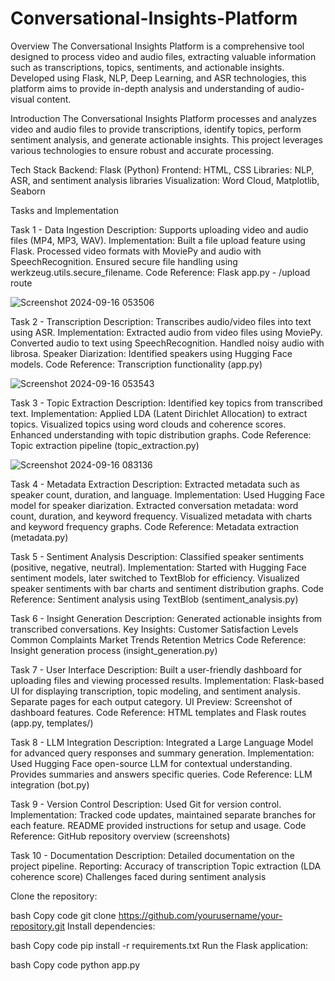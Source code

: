 # Conversational-Insights-Platform

Overview
The Conversational Insights Platform is a comprehensive tool designed to process video and audio files, extracting valuable information such as transcriptions, topics, sentiments, and actionable insights. Developed using Flask, NLP, Deep Learning, and ASR technologies, this platform aims to provide in-depth analysis and understanding of audio-visual content.



Introduction
The Conversational Insights Platform processes and analyzes video and audio files to provide transcriptions, identify topics, perform sentiment analysis, and generate actionable insights. This project leverages various technologies to ensure robust and accurate processing.

Tech Stack
Backend: Flask (Python)
Frontend: HTML, CSS
Libraries: NLP, ASR, and sentiment analysis libraries
Visualization: Word Cloud, Matplotlib, Seaborn

Tasks and Implementation


Task 1 - Data Ingestion
Description: Supports uploading video and audio files (MP4, MP3, WAV).
Implementation:
Built a file upload feature using Flask.
Processed video formats with MoviePy and audio with SpeechRecognition.
Ensured secure file handling using werkzeug.utils.secure_filename.
Code Reference: Flask app.py - /upload route

![Screenshot 2024-09-16 053506](https://github.com/user-attachments/assets/c87648c9-e95a-4a3f-9170-974344ab2f62)



Task 2 - Transcription
Description: Transcribes audio/video files into text using ASR.
Implementation:
Extracted audio from video files using MoviePy.
Converted audio to text using SpeechRecognition.
Handled noisy audio with librosa.
Speaker Diarization: Identified speakers using Hugging Face models.
Code Reference: Transcription functionality (app.py)

![Screenshot 2024-09-16 053543](https://github.com/user-attachments/assets/0f374d8c-1601-4260-bf18-e351faaa2416)


Task 3 - Topic Extraction
Description: Identified key topics from transcribed text.
Implementation:
Applied LDA (Latent Dirichlet Allocation) to extract topics.
Visualized topics using word clouds and coherence scores.
Enhanced understanding with topic distribution graphs.
Code Reference: Topic extraction pipeline (topic_extraction.py)

![Screenshot 2024-09-16 083136](https://github.com/user-attachments/assets/976216c6-af84-45da-a482-a83a888f7c5c)


Task 4 - Metadata Extraction
Description: Extracted metadata such as speaker count, duration, and language.
Implementation:
Used Hugging Face model for speaker diarization.
Extracted conversation metadata: word count, duration, and keyword frequency.
Visualized metadata with charts and keyword frequency graphs.
Code Reference: Metadata extraction (metadata.py)


Task 5 - Sentiment Analysis
Description: Classified speaker sentiments (positive, negative, neutral).
Implementation:
Started with Hugging Face sentiment models, later switched to TextBlob for efficiency.
Visualized speaker sentiments with bar charts and sentiment distribution graphs.
Code Reference: Sentiment analysis using TextBlob (sentiment_analysis.py)


Task 6 - Insight Generation
Description: Generated actionable insights from transcribed conversations.
Key Insights:
Customer Satisfaction Levels
Common Complaints
Market Trends
Retention Metrics
Code Reference: Insight generation process (insight_generation.py)


Task 7 - User Interface
Description: Built a user-friendly dashboard for uploading files and viewing processed results.
Implementation:
Flask-based UI for displaying transcription, topic modeling, and sentiment analysis.
Separate pages for each output category.
UI Preview: Screenshot of dashboard features.
Code Reference: HTML templates and Flask routes (app.py, templates/)


Task 8 - LLM Integration
Description: Integrated a Large Language Model for advanced query responses and summary generation.
Implementation:
Used Hugging Face open-source LLM for contextual understanding.
Provides summaries and answers specific queries.
Code Reference: LLM integration (bot.py)


Task 9 - Version Control
Description: Used Git for version control.
Implementation:
Tracked code updates, maintained separate branches for each feature.
README provided instructions for setup and usage.
Code Reference: GitHub repository overview (screenshots)


Task 10 - Documentation
Description: Detailed documentation on the project pipeline.
Reporting:
Accuracy of transcription
Topic extraction (LDA coherence score)
Challenges faced during sentiment analysis

Clone the repository:

bash
Copy code
git clone https://github.com/yourusername/your-repository.git
Install dependencies:

bash
Copy code
pip install -r requirements.txt
Run the Flask application:

bash
Copy code
python app.py
